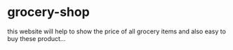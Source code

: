 # grocery-shop
this website will help to show the price of all grocery items and also easy to buy these product...
